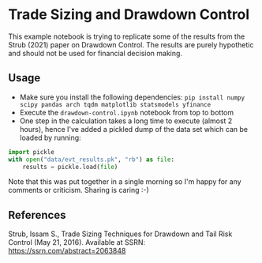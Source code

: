 # Trade Sizing and Drawdown Control

This example notebook is trying to replicate some of the results from the Strub (2021) paper on Drawdown Control. The results are purely hypothetic and should not be used for financial decision making.

## Usage
- Make sure you install the following dependencies: `pip install numpy scipy pandas arch tqdm matplotlib statsmodels yfinance`
- Execute the `drawdown-control.ipynb` notebook from top to bottom
- One step in the calculation takes a long time to execute (almost 2 hours), hence I've added a pickled dump of the data set which can be loaded by running:

```python
import pickle
with open("data/evt_results.pk", "rb") as file:
    results = pickle.load(file)
```

Note that this was put together in a single morning so I'm happy for any comments or criticism. Sharing is caring :-)

## References
Strub, Issam S., Trade Sizing Techniques for Drawdown and Tail Risk Control (May 21, 2016). Available at SSRN: https://ssrn.com/abstract=2063848
